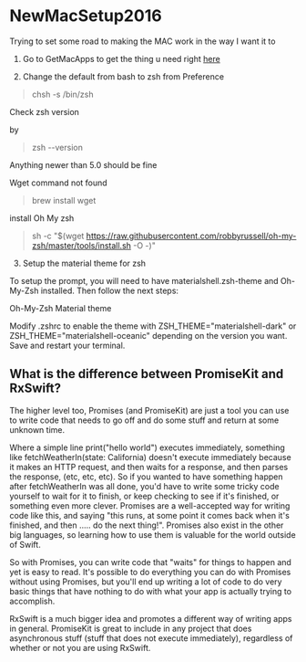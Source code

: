 # NewMacSetup2016

Trying to set some road to making the MAC work in the way I want it to


1. Go to GetMacApps to get the thing u need right [here](http://www.getmacapps.com/)

2. Change the default from bash to zsh from Preference

> chsh -s /bin/zsh

Check zsh version

by 

> zsh --version

Anything newer than 5.0 should be fine

Wget command not found

> brew install wget

install Oh My zsh

> sh -c "$(wget https://raw.githubusercontent.com/robbyrussell/oh-my-zsh/master/tools/install.sh -O -)"


3. Setup the material theme for zsh 


To setup the prompt, you will need to have materialshell.zsh-theme and Oh-My-Zsh installed. Then follow the next steps:

Oh-My-Zsh Material theme

Modify .zshrc to enable the theme with ZSH_THEME="materialshell-dark" or ZSH_THEME="materialshell-oceanic" depending on the version you want.
Save and restart your terminal.
   


## What is the difference between PromiseKit and RxSwift?

The higher level too, Promises (and PromiseKit) are just a tool you can use to write code that needs to go off and do some stuff and return at some unknown time.

Where a simple line print("hello world") executes immediately, something like fetchWeatherIn(state: California) doesn't execute immediately because it makes an HTTP request, and then waits for a response, and then parses the response, (etc, etc, etc). So if you wanted to have something happen after fetchWeatherIn was all done, you'd have to write some tricky code yourself to wait for it to finish, or keep checking to see if it's finished, or something even more clever. Promises are a well-accepted way for writing code like this, and saying "this runs, at some point it comes back when it's finished, and then ..... do the next thing!". Promises also exist in the other big languages, so learning how to use them is valuable for the world outside of Swift.

So with Promises, you can write code that "waits" for things to happen and yet is easy to read. It's possible to do everything you can do with Promises without using Promises, but you'll end up writing a lot of code to do very basic things that have nothing to do with what your app is actually trying to accomplish.

RxSwift is a much bigger idea and promotes a different way of writing apps in general. PromiseKit is great to include in any project that does asynchronous stuff (stuff that does not execute immediately), regardless of whether or not you are using RxSwift.

